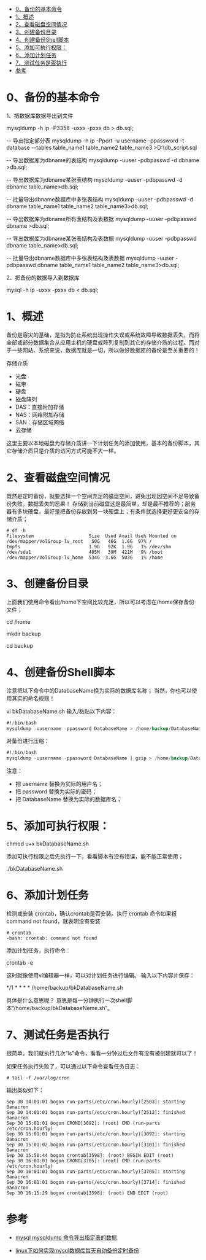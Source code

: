 
<!-- TOC -->

- [0、备份的基本命令](#0备份的基本命令)
- [1、概述](#1概述)
- [2、查看磁盘空间情况](#2查看磁盘空间情况)
- [3、创建备份目录](#3创建备份目录)
- [4、创建备份Shell脚本](#4创建备份shell脚本)
- [5、添加可执行权限：](#5添加可执行权限)
- [6、添加计划任务](#6添加计划任务)
- [7、测试任务是否执行](#7测试任务是否执行)
- [参考](#参考)

<!-- /TOC -->



# 0、备份的基本命令

1、把数据库数据导出到文件

mysqldump -h ip   -P3358  -uxxx  -pxxx db > db.sql; 

-- 导出指定部分表
mysqldump -h ip -Pport  -u username -ppassword -t database --tables table_name1 table_name2 table_name3 >D:\db_script.sql


-- 导出数据库为dbname的表结构
mysqldump -uuser -pdbpasswd -d dbname >db.sql; 
 
-- 导出数据库为dbname某张表结构
mysqldump -uuser -pdbpasswd -d dbname table_name>db.sql;

-- 批量导出dbname数据库中多张表结构
mysqldump -uuser -pdbpasswd -d dbname table_name1 table_name2 table_name3>db.sql;
 
-- 导出数据库为dbname所有表结构及表数据
mysqldump -uuser -pdbpasswd  dbname >db.sql;
 
-- 导出数据库为dbname某张表结构及表数据
mysqldump -uuser -pdbpasswd dbname table_name>db.sql;
 
-- 批量导出dbname数据库中多张表结构及表数据
mysqldump -uuser -pdbpasswd dbname table_name1 table_name2 table_name3>db.sql;
 



2、把备份的数据导入到数据库

mysql -h ip -uxxx -pxxx db < db.sql;







# 1、概述

备份是容灾的基础，是指为防止系统出现操作失误或系统故障导致数据丢失，而将全部或部分数据集合从应用主机的硬盘或阵列复制到其它的存储介质的过程。而对于一些网站、系统来说，数据库就是一切，所以做好数据库的备份是至关重要的！


存储介质
- 光盘 
- 磁带 
- 硬盘 
- 磁盘阵列 
- DAS：直接附加存储 
- NAS：网络附加存储 
- SAN：存储区域网络 
- 云存储

这里主要以本地磁盘为存储介质讲一下计划任务的添加使用，基本的备份脚本，其它存储介质只是介质的访问方式可能不大一样。

# 2、查看磁盘空间情况

既然是定时备份，就要选择一个空间充足的磁盘空间，避免出现因空间不足导致备份失败，数据丢失的恶果！ 存储到当前磁盘这是最简单，却是最不推荐的；服务器有多块硬盘，最好是把备份存放到另一块硬盘上；有条件就选择更好更安全的存储介质；

```
# df -h
Filesystem                    Size  Used Avail Use% Mounted on
/dev/mapper/VolGroup-lv_root   50G   46G  1.6G  97% /
tmpfs                         1.9G   92K  1.9G   1% /dev/shm
/dev/sda1                     485M   39M  421M   9% /boot
/dev/mapper/VolGroup-lv_home  534G  3.6G  503G   1% /home
```

# 3、创建备份目录

上面我们使用命令看出/home下空间比较充足，所以可以考虑在/home保存备份文件；

cd /home

mkdir backup

cd backup

# 4、创建备份Shell脚本

注意把以下命令中的DatabaseName换为实际的数据库名称； 当然，你也可以使用其实的命名规则！

vi bkDatabaseName.sh  输入/粘贴以下内容：

```sql
#!/bin/bash
mysqldump -uusername -ppassword DatabaseName > /home/backup/DatabaseName_$(date +%Y%m%d_%H%M%S).sql

```

对备份进行压缩：

```sql
#!/bin/bash
mysqldump -uusername -ppassword DatabaseName | gzip > /home/backup/DatabaseName_$(date +%Y%m%d_%H%M%S).sql.gz
```
注意： 
- 把 username 替换为实际的用户名； 
- 把 password 替换为实际的密码； 
- 把 DatabaseName 替换为实际的数据库名；

# 5、添加可执行权限：

chmod u+x bkDatabaseName.sh

添加可执行权限之后先执行一下，看看脚本有没有错误，能不能正常使用；

./bkDatabaseName.sh


# 6、添加计划任务

检测或安装 crontab，确认crontab是否安装。执行 crontab 命令如果报 command not found，就表明没有安装

```
# crontab
-bash: crontab: command not found
```


添加计划任务，执行命令：

crontab -e

这时就像使用vi编辑器一样，可以对计划任务进行编辑。 输入以下内容并保存：

*/1 * * * * /home/backup/bkDatabaseName.sh

具体是什么意思呢？ 意思是每一分钟执行一次shell脚本“/home/backup/bkDatabaseName.sh”。

# 7、测试任务是否执行

很简单，我们就执行几次“ls”命令，看看一分钟过后文件有没有被创建就可以了！

如果任务执行失败了，可以通过以下命令查看任务日志：

```
# tail -f /var/log/cron
```
输出类似如下：

```
Sep 30 14:01:01 bogon run-parts(/etc/cron.hourly)[2503]: starting 0anacron
Sep 30 14:01:01 bogon run-parts(/etc/cron.hourly)[2512]: finished 0anacron
Sep 30 15:01:01 bogon CROND[3092]: (root) CMD (run-parts /etc/cron.hourly)
Sep 30 15:01:01 bogon run-parts(/etc/cron.hourly)[3092]: starting 0anacron
Sep 30 15:01:02 bogon run-parts(/etc/cron.hourly)[3101]: finished 0anacron
Sep 30 15:50:44 bogon crontab[3598]: (root) BEGIN EDIT (root)
Sep 30 16:01:01 bogon CROND[3705]: (root) CMD (run-parts /etc/cron.hourly)
Sep 30 16:01:01 bogon run-parts(/etc/cron.hourly)[3705]: starting 0anacron
Sep 30 16:01:01 bogon run-parts(/etc/cron.hourly)[3714]: finished 0anacron
Sep 30 16:15:29 bogon crontab[3598]: (root) END EDIT (root)
```





# 参考

- [mysql mysqldump 命令导出指定表的数据](https://blog.csdn.net/xianjie0318/article/details/81101007)


- [linux下如何实现mysql数据库每天自动备份定时备份](https://blog.csdn.net/testcs_dn/article/details/48829785)